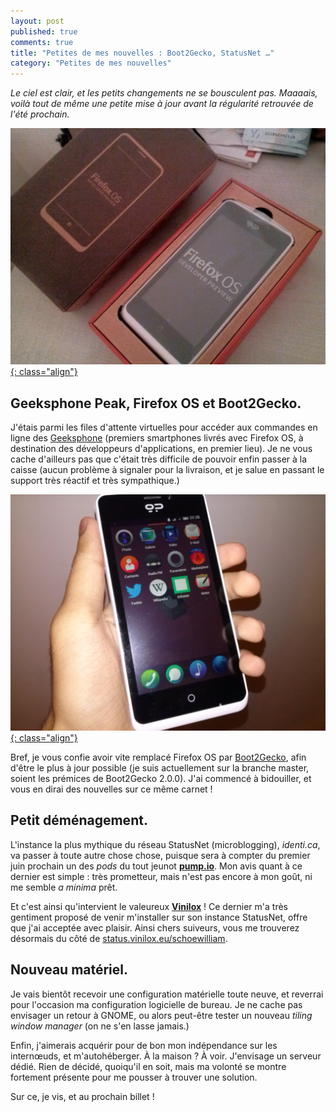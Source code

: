 ```yaml
---
layout: post
published: true
comments: true
title: "Petites de mes nouvelles : Boot2Gecko, StatusNet …"
category: "Petites de mes nouvelles"
---
```

*Le ciel est clair, et les petits changements ne se bousculent pas. Maaaais, voilà tout de même une petite mise à jour avant la régularité retrouvée de l'été prochain.*

[![Geeksphone Peak tout beau, tout emballé](/images/b2g/peakboxed.jpg){: class="align"}](/images/b2g/peakboxed.jpg)

## Geeksphone Peak, Firefox OS et Boot2Gecko.

J'étais parmi les files d'attente virtuelles pour accéder aux commandes en ligne des [Geeksphone](http://www.geeksphone.com/) (premiers smartphones livrés avec Firefox OS, à destination des développeurs d'applications, en premier lieu). Je ne vous cache d'ailleurs pas que c'était très difficile de pouvoir enfin passer à la caisse (aucun problème à signaler pour la livraison, et je salue en passant le support très réactif et très sympathique.)

[![Geeksphone Peak en main !](/images/b2g/peakhandon.jpg){: class="align"}](/images/b2g/peakhandon.jpg)

Bref, je vous confie avoir vite remplacé Firefox OS par [Boot2Gecko](https://github.com/mozilla-b2g/B2G), afin d'être le plus à jour possible (je suis actuellement sur la branche master, soient les prémices de Boot2Gecko 2.0.0). J'ai commencé à bidouiller, et vous en dirai des nouvelles sur ce même carnet !

## Petit déménagement.
L'instance la plus mythique du réseau StatusNet (microblogging), *identi.ca*, va passer à toute autre chose chose, puisque sera à compter du premier juin prochain un des *pods* du tout jeunot [**pump.io**](http://pump.io). Mon avis quant à ce dernier est simple : très prometteur, mais n'est pas encore à mon goût, ni me semble *a minima* prêt.

Et c'est ainsi qu'intervient le valeureux [**Vinilox**](http://vinilox.eu) ! Ce dernier m'a très gentiment proposé de venir m'installer sur son instance StatusNet, offre que j'ai acceptée avec plaisir. Ainsi chers suiveurs, vous me trouverez désormais du côté de [status.vinilox.eu/schoewilliam](https://status.vinilox.eu/schoewilliam).

## Nouveau matériel.
Je vais bientôt recevoir une configuration matérielle toute neuve, et reverrai pour l'occasion ma configuration logicielle de bureau. Je ne cache pas envisager un retour à GNOME, ou alors peut-être tester un nouveau *tiling window manager* (on ne s'en lasse jamais.)

Enfin, j'aimerais acquérir pour de bon mon indépendance sur les internœuds, et m'autohéberger. À la maison ? À voir. J'envisage un serveur dédié. Rien de décidé, quoiqu'il en soit, mais ma volonté se montre fortement présente pour me pousser à trouver une solution. 

Sur ce, je vis, et au prochain billet !

